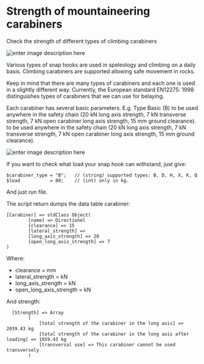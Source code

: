 
# Strength of mountaineering carabiners

Check the strength of different types of climbing carabiners

![enter image description here](https://upload.wikimedia.org/wikipedia/commons/thumb/4/4d/Carabiner.jpg/320px-Carabiner.jpg)


Various types of snap hooks are used in speleology and climbing on a daily basis.
Climbing carabiners are supported allowing safe movement in rocks.

Keep in mind that there are many types of carabiners and each one is used in a slightly different way. Currently, the European standard EN12275: 1998 distinguishes types of carabiners that we can use for belaying.

Each carabiner has several basic parameters. E.g. Type Basic (B) to be used anywhere in the safety chain (20 kN long axis strength, 7 kN transverse strength, 7 kN open carabiner long axis strength, 15 mm ground clearance). to be used anywhere in the safety chain (20 kN long axis strength, 7 kN transverse strength, 7 kN open carabiner long axis strength, 15 mm ground clearance).

![enter image description here](https://upload.wikimedia.org/wikipedia/commons/thumb/1/1a/CarabinerTerminology.jpeg/320px-CarabinerTerminology.jpeg)

If you want to check what load your snap hook can withstand, just give:

    $carabiner_type = "B";   // (string) supported types: B, D, H, X, K, Q
    $load           = 80;    // (int) only in kg.

And just run file.

The script return dumps the data table carabiner:

    [Carabiner] => stdClass Object(
            [name] => Directionel
            [clearance] => 15
            [lateral_strength] => 
            [long_axis_strength] => 20
            [open_long_axis_strength] => 7
    )
    
Where:

 - clearance = mm
 - lateral_strength = kN
 - long_axis_strength = kN
 - open_long_axis_strength = kN

And strength:
```
  [Strength] => Array
        (
            [total strength of the carabiner in the long axis] => 2039.43 kg
            [total strength of the carabiner in the long axis after loading] => 1959.43 kg
            [transversal use] => This carabiner cannot be used transversely
        )
